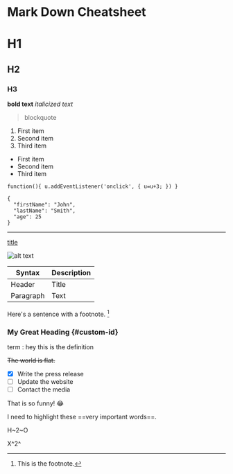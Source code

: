 # Mark Down Cheatsheet
# H1
## H2
### H3

**bold text**
*italicized text*
> blockquote

1. First item
2. Second item
3. Third item

- First item
- Second item
- Third item

`
function(){
u.addEventListener('onclick', {
u=u+3;
})
}
`

```
{
  "firstName": "John",
  "lastName": "Smith",
  "age": 25
}
```

---

[title](https://www.example.com)

![alt text](image.jpg)



| Syntax | Description |
| ----------- | ----------- |
| Header | Title |
| Paragraph | Text |




Here's a sentence with a footnote. [^1]

[^1]: This is the footnote.


### My Great Heading {#custom-id}

term
: hey this is the definition

~~The world is flat.~~

- [x] Write the press release
- [ ] Update the website
- [ ] Contact the media

That is so funny! :joy:

I need to highlight these ==very important words==.

H~2~O

X^2^
 
